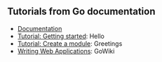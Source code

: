 ## Tutorials from Go documentation

- [Documentation](https://golang.org/doc/)
- [Tutorial: Getting started](https://golang.org/doc/tutorial/getting-started.html): Hello
- [Tutorial: Create a module](https://golang.org/doc/tutorial/create-module.html): Greetings
- [Writing Web Applications](https://golang.org/doc/articles/wiki/): GoWiki
